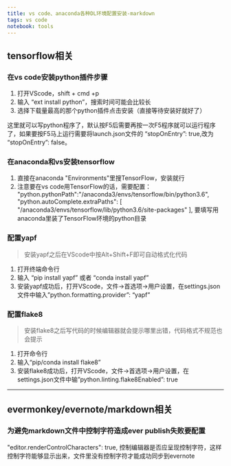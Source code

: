 ```yaml
---
title: vs code、anaconda各种DL环境配置安装-markdown
tags: vs code
notebook: tools
---
```


## tensorflow相关

### 在vs code安装python插件步骤

1. 打开VScode，shift + cmd +p 
2. 输入 “ext install python”，搜索时间可能会比较长 
3. 选择下载量最高的那个python插件点击安装（直接等待安装好就好了） 

这里就可以写python程序了，默认按F5后需要再按一次F5程序就可以运行程序了，如果要按F5马上运行需要将launch.json文件的 “stopOnEntry”: true,改为 “stopOnEntry”: false。

### 在anaconda和vs安装tensorflow
1. 直接在anaconda "Environments"里搜TensorFlow，安装就行
2. 注意要在vs code用TensorFlow的话，需要配置：
"python.pythonPath":"/anaconda3/envs/tensorflow/bin/python3.6",
"python.autoComplete.extraPaths": [
"/anaconda3/envs/tensorflow/lib/python3.6/site-packages"
],
要填写用anaconda里装了TensorFlow环境的python目录

### 配置yapf
> 安装yapf之后在VScode中按Alt+Shift+F即可自动格式化代码 
1. 打开终端命令行
2. 输入 “pip install yapf” 或者 “conda install yapf”
3. 安装yapf成功后，打开VScode，文件->首选项->用户设置，在settings.json文件中输入”python.formatting.provider”: “yapf”

### 配置flake8
> 安装flake8之后写代码的时候编辑器就会提示哪里出错，代码格式不规范也会提示 
1. 打开命令行
2. 输入“pip/conda install flake8”
3. 安装flake8成功后，打开VScode，文件->首选项->用户设置，在settings.json文件中输”python.linting.flake8Enabled”: true

---
## evermonkey/evernote/markdown相关

### 为避免markdown文件中控制字符造成ever publish失败要配置
"editor.renderControlCharacters": true,
控制编辑器是否应呈现控制字符，这样控制字符能够显示出来，文件里没有控制字符才能成功同步到evernote
